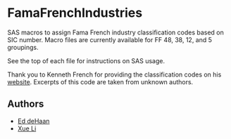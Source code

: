 # FamaFrenchIndustries

SAS macros to assign Fama French industry classification codes based on SIC number. Macro files are currently available for FF 48, 38, 12, and 5 groupings.  

See the top of each file for instructions on SAS usage.

Thank you to Kenneth French for providing the classification codes on his <a href="https://mba.tuck.dartmouth.edu/pages/faculty/ken.french/data_library.html">website</a>. Excerpts of this code are taken from unknown authors.


## Authors

- [Ed deHaan](https://foster.uw.edu/faculty-research/directory/ed-dehaan/)
- [Xue Li](https://foster.uw.edu/academics/degree-programs/phd-program/directory/xue-li/)
